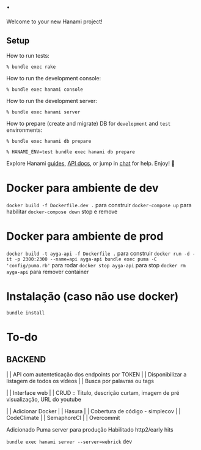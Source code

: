 # .

Welcome to your new Hanami project!

## Setup

How to run tests:

```
% bundle exec rake
```

How to run the development console:

```
% bundle exec hanami console
```

How to run the development server:

```
% bundle exec hanami server
```

How to prepare (create and migrate) DB for `development` and `test` environments:

```
% bundle exec hanami db prepare

% HANAMI_ENV=test bundle exec hanami db prepare
```

Explore Hanami [guides](http://hanamirb.org/guides/), [API docs](http://docs.hanamirb.org/1.2.0/), or jump in [chat](http://chat.hanamirb.org) for help. Enjoy! 🌸

# Docker para ambiente de dev
`docker build -f Dockerfile.dev .` para construir 
`docker-compose up` para habilitar
`docker-compose down` stop e remove

# Docker para ambiente de prod
`docker build -t ayga-api -f Dockerfile .` para construir
`docker run -d -it -p 2300:2300 --name=api ayga-api bundle exec puma -C 'config/puma.rb'` para rodar
`docker stop ayga-api` para stop
`docker rm ayga-api` para remover container

# Instalação (caso não use docker)
`bundle install`

# To-do
## BACKEND
| | API com autenteticação dos endpoints por TOKEN
| | Disponibilizar a listagem de todos os vídeos
| | Busca por palavras ou tags

| | Interface web
| | CRUD :: Titulo, descrição curtam, imagem de pré visualização, URL do youtube

| | Adicionar Docker
| | Hasura
| | Cobertura de código - simplecov
| | CodeClimate
| | SemaphoreCI
| | Overcommit 

Adicionado Puma server para produção
Habilitado http2/early hits

`bundle exec hanami server --server=webrick` dev
